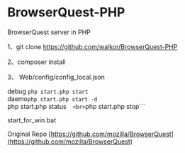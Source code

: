 # BrowserQuest-PHP
BrowserQuest server in PHP


1、git clone https://github.com/walkor/BrowserQuest-PHP

2、composer install 

3、 Web/config/config_local.json 


debug ```php start.php start``` <br>
daemo```php start.php start -d```  <br>
php start.php status```   <br>
```php start.php stop```  <br>


start_for_win.bat


 Original Repo
[https://github.com/mozilla/BrowserQuest](https://github.com/mozilla/BrowserQuest)
